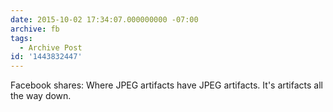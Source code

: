 ```yaml
---
date: 2015-10-02 17:34:07.000000000 -07:00
archive: fb
tags: 
  - Archive Post
id: '1443832447'
---
```


Facebook shares: Where JPEG artifacts have JPEG artifacts. It's artifacts all the way down.
